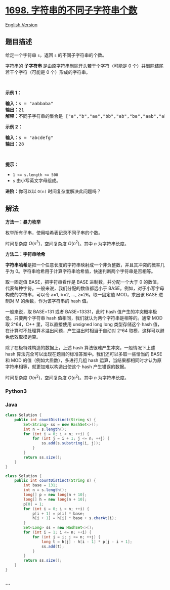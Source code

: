 # [1698. 字符串的不同子字符串个数](https://leetcode.cn/problems/number-of-distinct-substrings-in-a-string)

[English Version](/solution/1600-1699/1698.Number%20of%20Distinct%20Substrings%20in%20a%20String/README_EN.md)

## 题目描述

<!-- 这里写题目描述 -->

<p>给定一个字符串 <code>s</code>，返回 <code>s</code> 的不同子字符串的个数。</p>

<p>字符串的 <strong>子字符串 </strong>是由原字符串删除开头若干个字符（可能是 0 个）并删除结尾若干个字符（可能是 0 个）形成的字符串。</p>

<p> </p>

<p><strong>示例 1：</strong></p>

<pre>
<strong>输入：</strong>s = "aabbaba"
<strong>输出：</strong>21
<strong>解释：</strong>不同子字符串的集合是 ["a","b","aa","bb","ab","ba","aab","abb","bab","bba","aba","aabb","abba","bbab","baba","aabba","abbab","bbaba","aabbab","abbaba","aabbaba"]
</pre>

<p><strong>示例 2：</strong></p>

<pre>
<strong>输入：</strong>s = "abcdefg"
<strong>输出：</strong>28
</pre>

<p> </p>

<p><strong>提示：</strong></p>

<ul>
	<li><code>1 <= s.length <= 500</code></li>
	<li><code>s</code> 由小写英文字母组成。</li>
</ul>

<p><b>进阶：</b>你可以以 <code>O(n)</code> 时间复杂度解决此问题吗？</p>

## 解法

<!-- 这里可写通用的实现逻辑 -->

**方法一：暴力枚举**

枚举所有子串，使用哈希表记录不同子串的个数。

时间复杂度 $O(n^3)$，空间复杂度 $O(n^2)$。其中 $n$ 为字符串长度。

**方法二：字符串哈希**

**字符串哈希**是把一个任意长度的字符串映射成一个非负整数，并且其冲突的概率几乎为 0。字符串哈希用于计算字符串哈希值，快速判断两个字符串是否相等。

取一固定值 BASE，把字符串看作是 BASE 进制数，并分配一个大于 0 的数值，代表每种字符。一般来说，我们分配的数值都远小于 BASE。例如，对于小写字母构成的字符串，可以令 a=1, b=2, ..., z=26。取一固定值 MOD，求出该 BASE 进制对 M 的余数，作为该字符串的 hash 值。

一般来说，取 BASE=131 或者 BASE=13331，此时 hash 值产生的冲突概率极低。只要两个字符串 hash 值相同，我们就认为两个字符串是相等的。通常 MOD 取 2^64，C++ 里，可以直接使用 unsigned long long 类型存储这个 hash 值，在计算时不处理算术溢出问题，产生溢出时相当于自动对 2^64 取模，这样可以避免低效取模运算。

除了在极特殊构造的数据上，上述 hash 算法很难产生冲突，一般情况下上述 hash 算法完全可以出现在题目的标准答案中。我们还可以多取一些恰当的 BASE 和 MOD 的值（例如大质数），多进行几组 hash 运算，当结果都相同时才认为原字符串相等，就更加难以构造出使这个 hash 产生错误的数据。

时间复杂度 $O(n^2)$，空间复杂度 $O(n^2)$。其中 $n$ 为字符串长度。

<!-- tabs:start -->

### **Python3**

<!-- 这里可写当前语言的特殊实现逻辑 -->





### **Java**

<!-- 这里可写当前语言的特殊实现逻辑 -->

```java
class Solution {
    public int countDistinct(String s) {
        Set<String> ss = new HashSet<>();
        int n = s.length();
        for (int i = 0; i < n; ++i) {
            for (int j = i + 1; j <= n; ++j) {
                ss.add(s.substring(i, j));
            }
        }
        return ss.size();
    }
}
```

```java
class Solution {
    public int countDistinct(String s) {
        int base = 131;
        int n = s.length();
        long[] p = new long[n + 10];
        long[] h = new long[n + 10];
        p[0] = 1;
        for (int i = 0; i < n; ++i) {
            p[i + 1] = p[i] * base;
            h[i + 1] = h[i] * base + s.charAt(i);
        }
        Set<Long> ss = new HashSet<>();
        for (int i = 1; i <= n; ++i) {
            for (int j = i; j <= n; ++j) {
                long t = h[j] - h[i - 1] * p[j - i + 1];
                ss.add(t);
            }
        }
        return ss.size();
    }
}
```













### **...**

```

```


